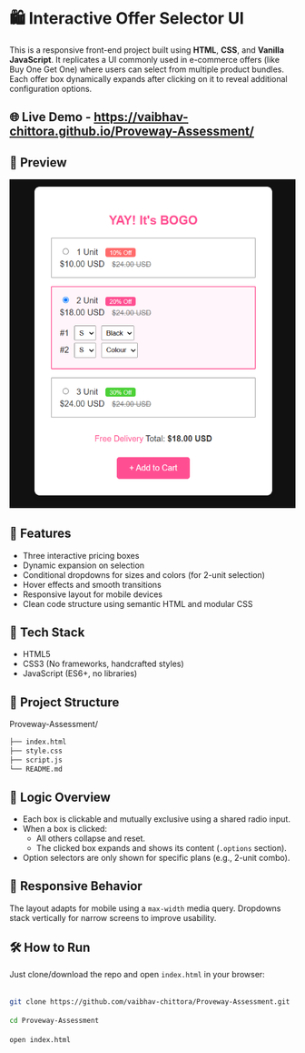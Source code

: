 # 🛍️ Interactive Offer Selector UI

This is a responsive front-end project built using **HTML**, **CSS**, and **Vanilla JavaScript**. It replicates a UI commonly used in e-commerce offers (like Buy One Get One) where users can select from multiple product bundles. Each offer box dynamically expands 
after clicking on it to reveal additional configuration options.

## 🌐 Live Demo - https://vaibhav-chittora.github.io/Proveway-Assessment/

## 📸 Preview

![UI Preview](/result.png)

## 🚀 Features

- Three interactive pricing boxes
- Dynamic expansion on selection
- Conditional dropdowns for sizes and colors (for 2-unit selection)
- Hover effects and smooth transitions
- Responsive layout for mobile devices
- Clean code structure using semantic HTML and modular CSS

## 🧰 Tech Stack

- HTML5
- CSS3 (No frameworks, handcrafted styles)
- JavaScript (ES6+, no libraries)

## 📂 Project Structure

Proveway-Assessment/

    ├── index.html 
    ├── style.css 
    ├── script.js 
    └── README.md 


## 🧠 Logic Overview

- Each box is clickable and mutually exclusive using a shared radio input.
- When a box is clicked:
  - All others collapse and reset.
  - The clicked box expands and shows its content (`.options` section).
- Option selectors are only shown for specific plans (e.g., 2-unit combo).

## 📱 Responsive Behavior

The layout adapts for mobile using a `max-width` media query. Dropdowns stack vertically for narrow screens to improve usability.

## 🛠️ How to Run

Just clone/download the repo and open `index.html` in your browser:

```bash

git clone https://github.com/vaibhav-chittora/Proveway-Assessment.git

cd Proveway-Assessment

open index.html

```
